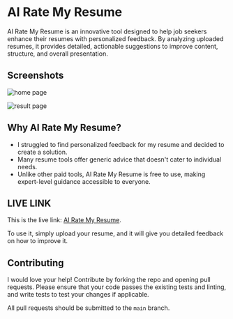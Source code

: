 # AI Rate My Resume

AI Rate My Resume is an innovative tool designed to help job seekers enhance their resumes with personalized feedback. By analyzing uploaded resumes, it provides detailed, actionable suggestions to improve content, structure, and overall presentation.

## **Screenshots**

![home page](https://raw.githubusercontent.com/ishaksebsib/ai-rate-my-resume/main/screenshots/screen-shoot1.png)

![result page](https://raw.githubusercontent.com/ishaksebsib/ai-rate-my-resume/main/screenshots/screen-shoot2.png)

## **Why AI Rate My Resume?**

-   I struggled to find personalized feedback for my resume and decided to create a solution.
-	Many resume tools offer generic advice that doesn't cater to individual needs.
-   Unlike other paid tools, AI Rate My Resume is free to use, making expert-level guidance accessible to everyone.

## **LIVE LINK**

This is the live link: [AI Rate My Resume](https://ai-rate-my-resume.vercel.app/).

To use it, simply upload your resume, and it will give you detailed feedback on how to improve it.

## **Contributing**

I would love your help! Contribute by forking the repo and opening pull requests. Please ensure that your code passes the existing tests and linting, and write tests to test your changes if applicable.

All pull requests should be submitted to the  `main`  branch.
